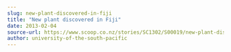 ```yaml
---
slug: new-plant-discovered-in-fiji
title: "New plant discovered in Fiji"
date: 2013-02-04
source-url: https://www.scoop.co.nz/stories/SC1302/S00019/new-plant-discovered-in-fiji.htm
author: university-of-the-south-pacific
---
```

